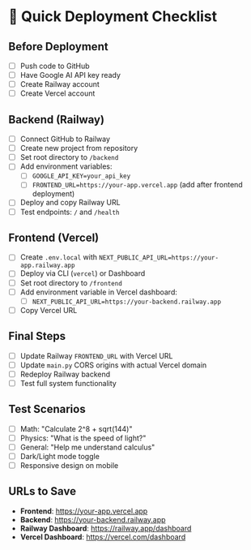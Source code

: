 # 🚀 Quick Deployment Checklist

## Before Deployment
- [ ] Push code to GitHub
- [ ] Have Google AI API key ready
- [ ] Create Railway account
- [ ] Create Vercel account

## Backend (Railway)
- [ ] Connect GitHub to Railway
- [ ] Create new project from repository
- [ ] Set root directory to `/backend`  
- [ ] Add environment variables:
  - [ ] `GOOGLE_API_KEY=your_api_key`
  - [ ] `FRONTEND_URL=https://your-app.vercel.app` (add after frontend deployment)
- [ ] Deploy and copy Railway URL
- [ ] Test endpoints: `/` and `/health`

## Frontend (Vercel)
- [ ] Create `.env.local` with `NEXT_PUBLIC_API_URL=https://your-app.railway.app`
- [ ] Deploy via CLI (`vercel`) or Dashboard
- [ ] Set root directory to `/frontend`
- [ ] Add environment variable in Vercel dashboard:
  - [ ] `NEXT_PUBLIC_API_URL=https://your-backend.railway.app`
- [ ] Copy Vercel URL

## Final Steps
- [ ] Update Railway `FRONTEND_URL` with Vercel URL
- [ ] Update `main.py` CORS origins with actual Vercel domain
- [ ] Redeploy Railway backend
- [ ] Test full system functionality

## Test Scenarios
- [ ] Math: "Calculate 2^8 + sqrt(144)"
- [ ] Physics: "What is the speed of light?"
- [ ] General: "Help me understand calculus"
- [ ] Dark/Light mode toggle
- [ ] Responsive design on mobile

## URLs to Save
- **Frontend**: https://your-app.vercel.app
- **Backend**: https://your-backend.railway.app
- **Railway Dashboard**: https://railway.app/dashboard
- **Vercel Dashboard**: https://vercel.com/dashboard 